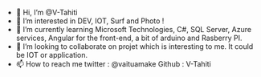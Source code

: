 - 👋 Hi, I’m @V-Tahiti
- 👀 I’m interested in DEV, IOT, Surf and Photo !
- 🌱 I’m currently learning Microsoft Technologies, C#, SQL Server, Azure services, Angular for the front-end, a bit of arduino and Rasberry PI. 
- 💞️ I’m looking to collaborate on projet which is interesting to me. It could be IOT or application.
- 📫 How to reach me twitter : @vaituamake        Github : V-Tahiti   


<!---
V-Tahiti/V-Tahiti is a ✨ special ✨ repository because its `README.md` (this file) appears on your GitHub profile.
You can click the Preview link to take a look at your changes.
--->
